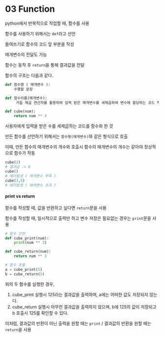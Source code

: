 # 03 Function

python에서 반복적으로 작업할 때, 함수를 사용

함수를 사용하기 위해서는 `def`라고 선언

들여쓰기로 함수의 코드 앞 부분을 작성

매개변수의 전달도 가능

함수는 동작 후 `return`을 통해 결과값을 전달

함수의 구조는 다음과 같다.
```python
def 함수명 ( 매개변수 ):
    수행할 문장
```

```python
def 함수이름(매개변수):
     거듭 제곱 연산자를 활용하여 입력 받은 매개변수를 세제곱하여 변수에 할당하는 코드 작성

def cube(num):
    return num ** 3
```
사용자에게 입력을 받은 수를 세제곱하는 코드를 함수화 한 것

만든 함수를 선언하기 위해서는 `함수명(매개변수)`와 같은 형식으로 호출

이때, 만든 함수의 매개변수의 개수와 호출시 함수의 매개변수의 개수는 같아야 정상적으로 함수가 작동

```python
cube(2)
# 결과값 -> 8
cube()
# 에러발생 ( 매개변수 부족 )
cube(3,5)
# 에러발생 ( 매개변수 초과 )
```

#### print vs return 

함수를 작성할 때, 값을 반환하고 싶다면 `return`문을 사용

함수를 작성할 때, 일시적으로 출력만 하고 변수 저장은 필요없는 경우는 `print`문을 사용

```python
# 함수 선언
def cube_print(num):
    print(num ** 3)

def cube_return(num):
    return num ** 3

# 함수 호출
a = cube_print(5)
b = cube_return(5)
```

위의 두 함수를 실행한 경우, 
1) cube_print 실행시 125라는 결과값을 출력하며, a에는 어떠한 값도 저장되지 않는다.
2) cube_return 실행시 아무런 결과값을 출력하지 않으며, b에 125의 값이 저장되고 b 호출시 125를 확인할 수 있다.

이처럼, 결과값의 반환이 아닌 출력을 원할 때는 `print` / 결과값의 반환을 원할 때는 `return`을 사용


